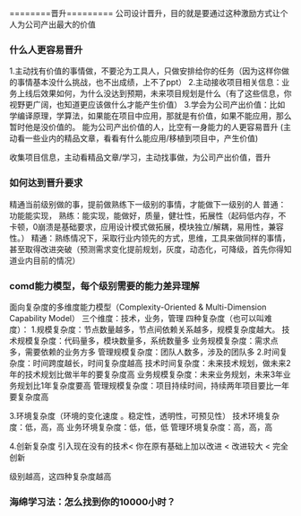 
========晋升=========
公司设计晋升，目的就是要通过这种激励方式让个人为公司产出最大的价值
### 什么人更容易晋升

1.主动找有价值的事情做，不要沦为工具人，只做安排给你的任务（因为这样你做的事情基本没什么挑战，也不出成绩，上不了ppt）
2.主动接收项目相关信息：业务上线后效果如何，为什么没达到预期，未来项目规划是什么（有了这些信息，你视野更广阔，也知道更应该做什么才能产生价值）
3.学会为公司产出价值：比如学编译原理，学算法，如果能在项目中应用，那就是有价值，如果不能应用，那么暂时他是没价值的。
    能为公司产出价值的人，比空有一身能力的人更容易晋升 (主动看一些业内的精品文章，看看有什么能应用/移植到项目中，产生价值)

收集项目信息，主动看精品文章/学习，主动找事做，为公司产出价值，晋升

### 如何达到晋升要求
精通当前级别做的事，提前做熟练下一级别的事情，才能做下一级别的人
普通：功能能实现，
熟练：能实现，能做好，质量，健壮性，拓展性（起码低内存，不卡顿，0崩溃是基础要求，应用设计模式做拓展，模块独立/解耦，易用性，兼容性。）
精通：熟练情况下，采取行业内领先的方式，思维，工具来做同样的事情，甚至取得改进突破（预测需求变化提前规划，灰度，动态化，可降级，首先你得知道业内目前的情况）


### comd能力模型，每个级别需要的能力差异理解
面向复杂度的多维度能力模型（Complexity-Oriented & Multi-Dimension Capability Model）
三个维度：技术，业务，管理
四种复杂度（也可以叫难度）：
1.规模复杂度：节点数量越多，节点间依赖关系越多，规模复杂度越大。
技术规模复杂度：代码量多，模块数量多，系统数量多
业务规模复杂度：需求点多，需要依赖的业务方多
管理规模复杂度：团队人数多，涉及的团队多
2.时间复杂度：时间跨度越长，时间复杂度越高
技术时间复杂度：未来技术规划，做未来2年的技术规划比做半年的要复杂度高
业务规模复杂度：未来业务规划，未来3年业务规划比1年复杂度要高
管理规模复杂度：项目持续时间，持续两年项目要比一年要复杂度高

3.环境复杂度（环境的变化速度 。稳定性，透明性，可预见性）
技术环境复杂度：低，高，高
业务环境复杂度：低，低，低
管理环境复杂度：高，高，高

4.创新复杂度
引入现在没有的技术< 你在原有基础上加以改进 < 改进较大 < 完全创新

级别越高，这四种复杂度越高

### 海绵学习法：怎么找到你的10000小时？









